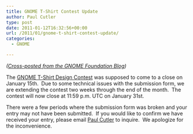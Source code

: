 ```yaml
---
title: GNOME T-Shirt Contest Update
author: Paul Cutler
type: post
date: 2011-01-12T16:32:56+00:00
url: /2011/01/gnome-t-shirt-contest-update/
categories:
  - GNOME

---
```

_([Cross-posted from the GNOME Foundation Blog][1])_

The [GNOME T-Shirt Design Contest][2] was supposed to come to a close on January 15th.  Due to some technical issues with the submission form, we are extending the contest two weeks through the end of the month.  The contest will now close at 11:59 p.m. UTC on January 31st.

There were a few periods where the submission form was broken and your entry may not have been submitted.  If you would like to confirm we have received your entry, please email [Paul Cutler][3] to inquire.  We apologize for the inconvenience.

 [1]: http://blogs.gnome.org/foundation/2011/01/12/gnome-t-shirt-design-contest-extended/
 [2]: http://www.gnome.org/contest/
 [3]: http://live.gnome.org/PaulCutler